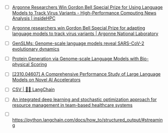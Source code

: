 - [ ] [Argonne Researchers Win Gordon Bell Special Prize for Using Language Models to Track Virus Variants - High-Performance Computing News Analysis | insideHPC](https://insidehpc.com/2022/12/argonne-researchers-win-gordon-bell-special-prize-for-using-language-models-to-track-virus-variants/)
- [ ] [Argonne researchers win Gordon Bell Special Prize for adapting language models to track virus variants | Argonne National Laboratory](https://www.anl.gov/article/argonne-researchers-win-gordon-bell-special-prize-for-adapting-language-models-to-track-virus#:~:text=Scientists%20from%20the%20U.S.%20Department,identifying%20how%20a%20virus%20evolves.)
- [ ] [GenSLMs: Genome-scale language models reveal SARS-CoV-2 evolutionary dynamics](https://www.biorxiv.org/content/10.1101/2022.10.10.511571v1.full.pdf)
- [ ] [Protein Generation via Genome-scale Language Models with Bio-physical Scoring](https://dl.acm.org/doi/pdf/10.1145/3624062.3626087)
- [ ] [[2310.04607] A Comprehensive Performance Study of Large Language Models on Novel AI Accelerators](https://arxiv.org/abs/2310.04607)
- [ ] [CSV | 🦜️🔗 LangChain](https://python.langchain.com/v0.1/docs/use_cases/sql/csv/#%EF%B8%8F-security-note-%EF%B8%8F)
- [ ] [An integrated deep learning and stochastic optimization approach for resource management in team-based healthcare systems](https://pdf.sciencedirectassets.com/271506/1-s2.0-S0957417421X0019X/1-s2.0-S0957417421012781/main.pdf?X-Amz-Security-Token=IQoJb3JpZ2luX2VjECoaCXVzLWVhc3QtMSJIMEYCIQCx6X2aU47F%2BSVWklnSFhBY35EUrvGvIQqN%2BgWfBYPG8wIhAKUsDJVed6ETOI3Bd8w7Mx05sIsb5tbK22nFiWvlFchqKrsFCOL%2F%2F%2F%2F%2F%2F%2F%2F%2F%2FwEQBRoMMDU5MDAzNTQ2ODY1IgyUfby4f%2BS0wAw%2FzwYqjwX2LbNDra%2FuNZsQ%2FgOIAcjm7%2Fuf5cpMsWj422RpmRjZrMPQwMd8OEbyqN5n6HF16cfiRohxCzuPVK1dnFniB0AaYo4QqbvTIELB4GQWYIOblEu6dhZXzTsC1ixmo%2BJhi0ScgE7wQq3Kl%2F09SuKwvsQR9X27QM4%2BaGlDPNjeBSZnIUx6Lf9VhfBKZg1cnj3F10tpo8G7wm0OV0SDJwuiMlgyJNJdjUxk6uy%2B9oGX7U%2FaTUGDS%2F4ZGswjO9CnPfp38Oyxis7reqIrgcTS%2FR3h%2FbVQfoBCrLVaJVYloR9oZwS6WwDIrUYgRCQ3Ei%2FbvfuhiEdeflUqR9Nw%2FikP6G%2BgFOMmlwhDDN3oleRIqqmrzsk3P9NRUSkyVYpPZlXNTMPz2mOeMPXGRqVG0BUVBnojlYbXcGSJiAtwJAZ8x68J2UU5s6Ly0hWlfPzIG66RjQI5KG%2FIR44KJJSGMECj6lifQ44VRFBoAjqoKxcGbuDry1Z%2Bq9ugGj6cvpST%2FS8YQtftpr0G91f%2FxvPAQoQhkH99%2FG15ufGBXX8WOr4UzHE4oDo7U4%2FzdBwzNu5FgXXJrrp2g5vHE8%2FoLvjsJqzrTf7sg5MiqTkbEuWDgzeOwxjAuSUm4%2Few0TAPqUDID7WepNWm0SltCnyyin9pI6li9m4saP4YZfcGeK4lgMMaIaVdBqFsQJXf8me98H4JBpCmPTeY6VRun98u5qANOJn3ln2Vcoic2urC6GMJxSXz%2BasmUDOeFUVXj2RdFjSOaq6YYOHbQI8hShgO8aYmBaA00AwIYtHDnLW4gGfPPZ2yuTF6VSYGUsOHGekT3AZ9a9y%2F4ovix%2FJuDzRr2iaZ3U3dC8TzEhVPK9hmjBG6kWrrwe3WxXZUMKG087oGOrABk8BAMxfq63KSRkVpYJ8kygITSUGvM%2Fdt3xXxNa1hvYTWWLFTl74%2FGm5RKbJs3Wv6uVL26dHCik5Q%2FEy6i0BEqv6Q1EU1uMU8j88Cp6wrXtMOq8pIz9ezvYmzoddsT7%2BTrUM%2ByALxackQ%2Ff9Qyv9C8mEF1zKYySuLbghJsy6j8gNScJC7jFAcmV%2B8SbfghzDkvRJMH%2FWw4FG5uqnYfnhAKwBRdniZmldDctqR81%2F9Rzk%3D&X-Amz-Algorithm=AWS4-HMAC-SHA256&X-Amz-Date=20241214T013550Z&X-Amz-SignedHeaders=host&X-Amz-Expires=300&X-Amz-Credential=ASIAQ3PHCVTYWK7NNPZE%2F20241214%2Fus-east-1%2Fs3%2Faws4_request&X-Amz-Signature=9cef4d9504ae741f4591f8122cf19f3cb8e8c9017cb2f80faeb68e582ed5966e&hash=7d27286bb1934712cb484af70ca0b6589ac9284f2f34781ef87100c10007c484&host=68042c943591013ac2b2430a89b270f6af2c76d8dfd086a07176afe7c76c2c61&pii=S0957417421012781&tid=spdf-569ff6de-d7a7-4f80-9199-85cc87335702&sid=ed6405dd1336624aa18a597772c9d71985a8gxrqa&type=client&tsoh=d3d3LnNjaWVuY2VkaXJlY3QuY29t&ua=171659035307565204&rr=8f1a75a63ce86363&cc=us)
- [ ] https://python.langchain.com/docs/how_to/structured_output/#streaming

